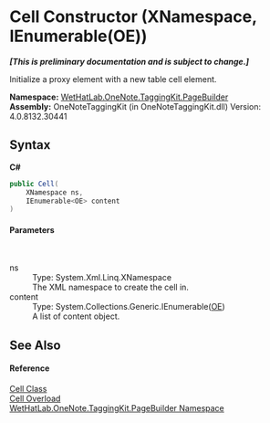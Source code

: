 # Cell Constructor (XNamespace, IEnumerable(OE))
 _**\[This is preliminary documentation and is subject to change.\]**_

Initialize a proxy element with a new table cell element.

**Namespace:**&nbsp;<a href="56352230-71f2-f4b7-63a8-983965663af5">WetHatLab.OneNote.TaggingKit.PageBuilder</a><br />**Assembly:**&nbsp;OneNoteTaggingKit (in OneNoteTaggingKit.dll) Version: 4.0.8132.30441

## Syntax

**C#**<br />
``` C#
public Cell(
	XNamespace ns,
	IEnumerable<OE> content
)
```


#### Parameters
&nbsp;<dl><dt>ns</dt><dd>Type: System.Xml.Linq.XNamespace<br />The XML namespace to create the cell in.</dd><dt>content</dt><dd>Type: System.Collections.Generic.IEnumerable(<a href="6d00c7e2-1ce9-f79b-727b-125206c5880d">OE</a>)<br />A list of content object.</dd></dl>

## See Also


#### Reference
<a href="66fe52c1-34fd-3769-2ea3-c5ed0c1d65ca">Cell Class</a><br /><a href="3b9d16c4-470d-71be-8687-dba7660c6891">Cell Overload</a><br /><a href="56352230-71f2-f4b7-63a8-983965663af5">WetHatLab.OneNote.TaggingKit.PageBuilder Namespace</a><br />